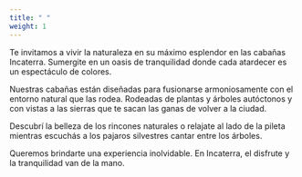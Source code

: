 ```yaml
---
title: " "
weight: 1
---
```


Te invitamos a vivir la naturaleza en su máximo esplendor en las cabañas Incaterra.
Sumergite en un oasis de tranquilidad donde cada atardecer es un espectáculo de colores.

Nuestras cabañas están diseñadas para fusionarse armoniosamente con el entorno natural que las rodea. Rodeadas de plantas y árboles autóctonos y con vistas a las sierras que te sacan las ganas de volver a la ciudad.

Descubrí la belleza de los rincones naturales o relajate al lado de la pileta mientras escuchás a los pajaros silvestres cantar entre los árboles.

Queremos brindarte una experiencia inolvidable.
En Incaterra, el disfrute y la tranquilidad van de la mano.
